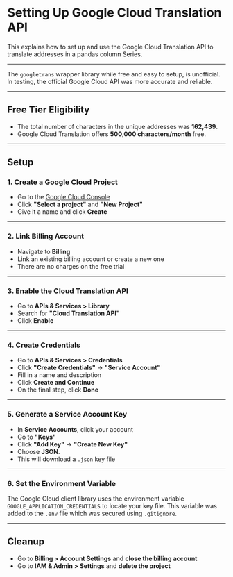 

# Setting Up Google Cloud Translation API

This explains how to set up and use the Google Cloud Translation API to translate addresses in a pandas column Series.

---

The `googletrans` wrapper library while free and easy to setup, is unofficial. In testing, the official Google Cloud API was more accurate and reliable.

---

## Free Tier Eligibility

- The total number of characters in the unique addresses was **162,439**.
- Google Cloud Translation offers **500,000 characters/month** free.

---

## Setup

### 1. Create a Google Cloud Project

- Go to the [Google Cloud Console](https://console.cloud.google.com/)
- Click **"Select a project"** and **"New Project"**
- Give it a name and click **Create**

---

### 2. Link Billing Account

- Navigate to **Billing**
- Link an existing billing account or create a new one
- There are no charges on the free trial

---

### 3. Enable the Cloud Translation API

- Go to **APIs & Services > Library**
- Search for **"Cloud Translation API"**
- Click **Enable**

---

### 4. Create Credentials

- Go to **APIs & Services > Credentials**
- Click **"Create Credentials"** → **"Service Account"**
- Fill in a name and description
- Click **Create and Continue**
- On the final step, click **Done**

---

### 5. Generate a Service Account Key

- In **Service Accounts**, click your account
- Go to **"Keys"**
- Click **"Add Key"** → **"Create New Key"**
- Choose **JSON**.
- This will download a `.json` key file

---

### 6. Set the Environment Variable

The Google Cloud client library uses the environment variable `GOOGLE_APPLICATION_CREDENTIALS` to locate your key file. This variable was added to the `.env` file which was secured using `.gitignore`.

---

## Cleanup

- Go to **Billing > Account Settings** and **close the billing account**
- Go to **IAM & Admin > Settings** and **delete the project**


